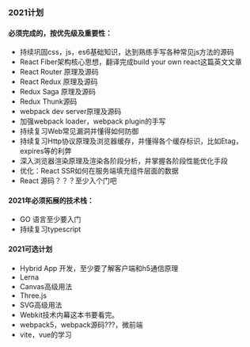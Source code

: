 ### 2021计划
#### 必须完成的，按优先级及重要性：
- 持续巩固css，js，es6基础知识，达到熟练手写各种常见js方法的源码
- React Fiber架构核心思想，翻译完成build your own react这篇英文文章
- React Router 原理及源码
- React Redux 原理及源码
- Redux Saga 原理及源码
- Redux Thunk源码
- webpack dev server原理及源码
- 加强webpack loader，webpack plugin的手写
- 持续复习Web常见漏洞并懂得如何防御
- 持续复习Http协议原理及浏览器缓存，并懂得各个缓存标识，比如Etag，expires等的利弊
- 深入浏览器渲染原理及渲染各阶段分析，并掌握各阶段性能优化手段
- 优化：React SSR如何在服务端填充组件层面的数据
- React 源码？？？至少入个门吧

#### 2021年必须拓展的技术栈：
- GO 语言至少要入门
- 持续复习typescript

#### 2021可选计划
- Hybrid App 开发，至少要了解客户端和h5通信原理
- Lerna
- Canvas高级用法
- Three.js
- SVG高级用法
- Webkit技术内幕这本书要看完。
- webpack5，webpack源码???，微前端
- vite，vue的学习
